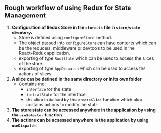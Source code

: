 ## Rough workflow of using Redux for State Management

1. **Configuration of Redux Store in the `store.ts` file in `store/state` directory.**
    - Store is defined using `configureStore` method.
    - The object passed into `configureStore` can have contents which can be the reducers, middleware or devtools to be used in the React+Redux application.
    - exporting of type `RootState` which can be used to access the slices of the store.
    - exporting of type `AppDispatch` which can be used to access the actions of slices.
2. **A slice can be defined in the same directory or in its own folder**
    - Contains the:
      - `interface` for the state
      - `initialState` for the interface
      - the slice initialised by the `createSlice` function which also contains actions to modify the state
3. **The store state can be accessed anywhere in the application by using the `useSelector` function**
4. **The actions can be acsessed anywhere in the application by using `useDispatch`**.